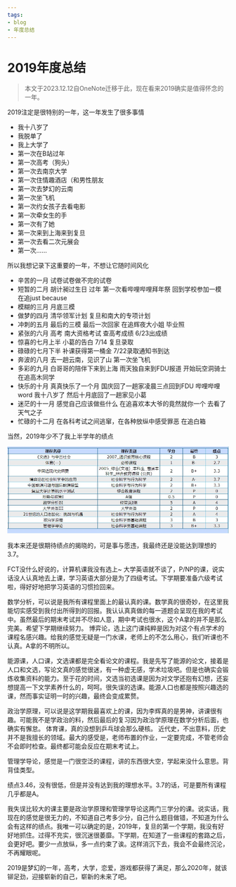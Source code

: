 ```yaml
---
tags:
- blog
- 年度总结
---
```


# 2019年度总结
> 本文于2023.12.12自OneNote迁移于此，现在看来2019确实是值得怀念的一年。

2019注定是很特别的一年，这一年发生了很多事情

- 我十八岁了
- 我脱单了
- 我上大学了
- 第一次在B站过年
- 第一次高考（狗头）
- 第一次去南京大学
- 第一次住情趣酒店（和男性朋友
- 第一次去梦幻的云南
- 第一次坐飞机
- 第一次约女孩子去看电影
- 第一次牵女生的手
- 第一次有了她
- 第一次来到上海来到复旦
- 第一次去看二次元展会
- 第一次……

所以我想记录下这重要的一年，不想让它随时间风化

- 辛苦的一月  试卷试卷做不完的试卷
- 短暂的二月  胡计昶过生日   过年 第一次看哔哩哔哩拜年祭   回到学校参加一模      在追just because
- 模糊的三月  月底三模
- 做梦的四月  清华领军计划  复旦和南大的专项计划
- 冲刺的五月  最后的三模  最后一次回家  在追辉夜大小姐    毕业照
- 紧张的六月  高考 南大资格考试    查高考成绩  6/23出成绩
- 惊喜的七月上半  小葛的告白    7/14 复旦录取
- 碌碌的七月下半  补课获得第一桶金   7/22录取通知书到达
- 奔波的八月  去一趟云南，见识了山  第一次坐飞机 
- 多彩的九月  白哥哥的陪伴下来到上海    雨天独自来到FDU报道   开始玩空洞骑士  在追高木同学
- 快乐的十月  真真快乐了一个月   国庆回了一趟家凌晨三点回到FDU  哔哩哔哩word  我十八岁了   然后十月底回了一趟家见小葛
- 迷茫的十一月   感觉自己应该做些什么     在追喜欢本大爷的竟然就你一个   去看了天气之子  
- 忙碌的十二月  在各科考试之间逃窜，在各种放纵中感受罪恶      在追白箱

当然，2019年少不了我上半学年的绩点

![Alt text](./assets/grades.png)

我本来还是很期待绩点的揭晓的，可是事与愿违，我最终还是没能达到理想的3.7。

FCT没什么好说的，计算机课我没有选上~
大学英语就不谈了，P/NP的课，说实话没人认真地去上课，学习英语大部分是为了四级考试。下学期要准备六级考试啦，得好好地把学习英语的习惯捡回来。

数学分析，可以说是我所有课程里面上的最认真的课。数学真的很奇妙，在这里我能切实感受到我付出所得到的回报。我认认真真做的每一道题会呈现在我的考试中。虽然最后的期末考试并不尽如人意，期中考试也很水，这个A拿的并不是那么完美。希望下学期继续努力。
博弈论，选上这门课纯粹是因为对这个有点学术的课程名感兴趣。给我的感觉无疑是一门水课，老师上的不怎么用心，我们听课也不认真。A拿的不明所以。

能源课，人口课，文选课都是完全看论文的课程。我是先写了能源的论文，接着是人口和文选，写论文真的感觉很迷，有一种虚无感，学术垃圾吧。但是也确实会锻炼收集资料的能力。至于花的时间，文选当初选课是因为对文学还抱有幻想，还妄想提高一下文学素养什么的，呵呵。很失误的选课。能源人口也都是按照兴趣选的课，然而事实证明一时的兴趣，最终会变成累赘。

政治学原理，可以说是这学期我最喜欢上的课，因为李辉真的是男神，讲课很有趣。可能我不是学政治的料，然后最后的复习因为政治学原理在数学分析后面，也确实有懈怠。
体育课，真的没想到乒乓球会那么硬核。
近代史，不出意料，历史并不是我擅长的领域。最大的感受是，老师布置的作业，一定要完成，不管老师会不会即时检查。最终都可能会反应在期末考试上。

管理学导论，感觉是一门很空泛的课程，讲的东西很大空，学起来没什么意思。背背佳类型。

绩点3.46，没有很低，但是并没有达到我的理想水平。3.7的话，可是要所有课程几乎都是A。

我失误比较大的课主要是政治学原理和管理学导论这两门三学分的课。说实话，我现在的感觉是很无力的，不知道自己考多少分，自己什么题目做错，不知道为什么会有这样的绩点。我唯一可以确定的是，2019年，复旦的第一个学期，我没有好好地抓住。过得不充实，很沉迷很萎靡。下学期，在知道了一些课程的套路之后，会更好吧。要少一点放纵，多一点约束了诶。这样消沉下去，我会不会最终沉沦，不再耀眼呢。

2019是梦幻的一年，高考，大学，恋爱，游戏都获得了满足，那么2020年，就该铆足劲，迎接崭新的自己，崭新的未来了吧。
